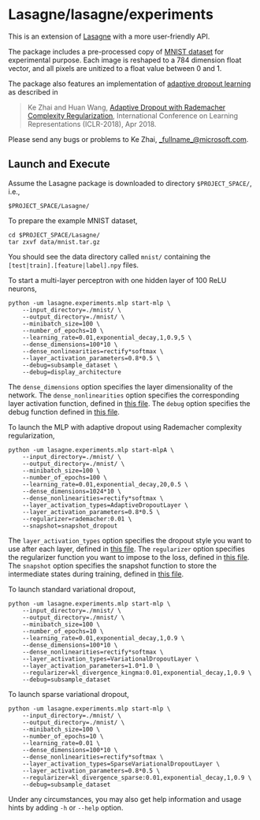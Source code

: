# Lasagne/lasagne/experiments

This is an extension of [Lasagne](https://github.com/Lasagne/Lasagne) with a more user-friendly API.

The package includes a pre-processed copy of [MNIST dataset](http://yann.lecun.com/exdb/mnist/) for experimental purpose.
Each image is reshaped to a 784 dimension float vector, and all pixels are unitized to a float value between 0 and 1.  

The package also features an implementation of [adaptive dropout learning](https://www.microsoft.com/en-us/research/publication/adaptive-dropout-rademacher-complexity-regularization/) as described in 

> Ke Zhai and Huan Wang, [Adaptive Dropout with Rademacher Complexity Regularization](https://openreview.net/pdf?id=S1uxsye0Z), International Conference on Learning Representations (ICLR-2018), Apr 2018.

Please send any bugs or problems to Ke Zhai, _fullname_@microsoft.com.

## Launch and Execute

Assume the Lasagne package is downloaded to directory `$PROJECT_SPACE/`, i.e., 

	$PROJECT_SPACE/Lasagne/

To prepare the example MNIST dataset,

	cd $PROJECT_SPACE/Lasagne/
	tar zxvf data/mnist.tar.gz
	
You should see the data directory called `mnist/` containing the `[test|train].[feature|label].npy` files.

To start a multi-layer perceptron with one hidden layer of 100 ReLU neurons,
	
	python -um lasagne.experiments.mlp start-mlp \
		--input_directory=./mnist/ \
		--output_directory=./mnist/ \
		--minibatch_size=100 \
		--number_of_epochs=10 \
		--learning_rate=0.01,exponential_decay,1,0.9,5 \
		--dense_dimensions=100*10 \
		--dense_nonlinearities=rectify*softmax \
		--layer_activation_parameters=0.8*0.5 \
		--debug=subsample_dataset \
		--debug=display_architecture

The `dense_dimensions` option specifies the layer dimensionality of the network.
The `dense_nonlinearities` option specifies the corresponding layer activation function, defined in [this file](../nonlinearities.py).
The `debug` option specifies the debug function defined in [this file](../experiments/debug.py).

To launch the MLP with adaptive dropout using Rademacher complexity regularization, 

	python -um lasagne.experiments.mlp start-mlpA \
		--input_directory=./mnist/ \
		--output_directory=./mnist/ \
		--minibatch_size=100 \
		--number_of_epochs=100 \
		--learning_rate=0.01,exponential_decay,20,0.5 \
		--dense_dimensions=1024*10 \
		--dense_nonlinearities=rectify*softmax \
		--layer_activation_types=AdaptiveDropoutLayer \
		--layer_activation_parameters=0.8*0.5 \
		--regularizer=rademacher:0.01 \
		--snapshot=snapshot_dropout

The `layer_activation_types` option specifies the dropout style you want to use after each layer, defined in [this file](../layers/Xnoise.py).
The `regularizer` option specifies the regularizer function you want to impose to the loss, defined in [this file](../Xregularizer.py).
The `snapshot` option specifies the snapshot function to store the intermediate states during training, defined in [this file](../experiments/debug.py). 

To launch standard variational dropout,
	
	python -um lasagne.experiments.mlp start-mlp \
		--input_directory=./mnist/ \
		--output_directory=./mnist/ \
		--minibatch_size=100 \
		--number_of_epochs=10 \
		--learning_rate=0.01,exponential_decay,1,0.9 \
		--dense_dimensions=100*10 \
		--dense_nonlinearities=rectify*softmax \
		--layer_activation_types=VariationalDropoutLayer \
		--layer_activation_parameters=1.0*1.0 \
		--regularizer=kl_divergence_kingma:0.01,exponential_decay,1,0.9 \
		--debug=subsample_dataset

To launch sparse variational dropout,

	python -um lasagne.experiments.mlp start-mlp \
		--input_directory=./mnist/ \
		--output_directory=./mnist/ \
		--minibatch_size=100 \
		--number_of_epochs=10 \
		--learning_rate=0.01 \
		--dense_dimensions=100*10 \
		--dense_nonlinearities=rectify*softmax \
		--layer_activation_types=SparseVariationalDropoutLayer \
		--layer_activation_parameters=0.8*0.5 \
		--regularizer=kl_divergence_sparse:0.01,exponential_decay,1,0.9 \
		--debug=subsample_dataset

Under any circumstances, you may also get help information and usage hints by adding `-h` or `--help` option.

